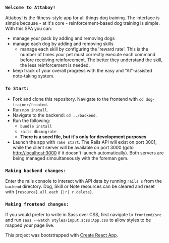 ### `Welcome to Attaboy!`

Attaboy! is the fitness-style app for all things dog training. The interface is simple because - at it's core - reinforcement-based dog training is simple. With this SPA you can:
- manage your pack by adding and removing dogs
- manage each dog by adding and removing skills
  - manage each skill by configuring the 'reward rate'. This is the number of times your pet must correctly execute each command before receiving reinforcement. The better they understand the skill, the less reinforcement is needed.
- keep track of your overall progress with the easy and "AI"-assisted note-taking system.

### `To Start:`

- Fork and clone this repository. Navigate to the frontend with `cd dog-trainer/fronted`.
- Run `npm install`.
- Navigate to the backend: `cd ../backend`.
- Run the following:
  - `bundle install`
  - `rails db:migrate`
  - **There is a seed file, but it's only for development purposes**
- Launch the app with `rake start`. The Rails API will exist on port 3001, while the client server will be available on port 3000 (goto [http://localhost:3000](http://localhost:3000) if it doesn't launch automatically). Both servers are being managed simoultaneously with the foreman gem.

### `Making backend changes:`

Enter the rails console to interact with API data by running `rails s` from the `backend` directory. Dog, Skill or Note resources can be cleared and reset with `[resource].all.each {|r| r.delete}`.

### `Making frontend changes:`

If you would prefer to write in Sass over CSS, first navigate to `frontend/src` and run `sass --watch styles/input.scss:App.css` to allow styles to be mapped your page live.




This project was bootstrapped with [Create React App](https://github.com/facebook/create-react-app).
